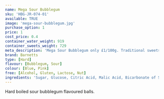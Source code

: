 ```yaml
---
name: Mega Sour Bubblegum
sku: 'HBG-JR-074-01'
available: TRUE
image: 'mega-sour-bubblegum.jpg'
purchase_option: 1
price: 1
cost_price: 0.4
container_water_weight: 919
container_sweets_weight: 729
meta_description: 'Mega Sour Bubblegum only £1/100g. Traditional sweets and more at Humbugs Confectionery Store. Specialists in satisfying your sweet tooth!'
brand: Barnetts
type: [Hard]
flavour: [Bubblegum, Sour]
colour: [Blue, Pink]
free: [Alcohol, Gluten, Lactose, Nut]
ingredients: 'Sugar, Glucose, Citric Acid, Malic Acid, Bicarbonate of Soda, Flavouring, Colours: E129, E133.'
---
```

Hard boiled sour bubblegum flavoured balls.